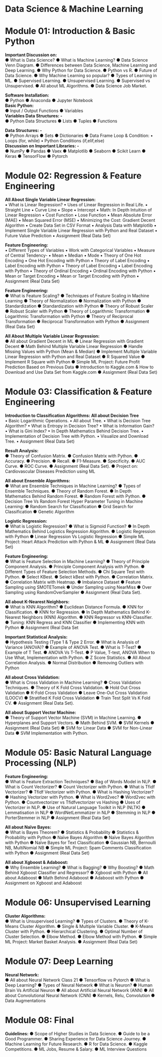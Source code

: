 # Data Science & Machine Learning
# Module 01: Introduction & Basic Python
<b>Important Discussion on:</b> <br>
● What is Data Science?
● What is Machine Learning?
● Data Science Venn Diagram.
● Differences between Data Science, Machine Learning and Deep Learning.
● Why Python for Data Science.
● Python vs R.
● Future of Data Science.
● Why Machine Learning so popular?
● Types of Learning in ML.
● Supervised Learning.
● Unsupervised Learning.
● Supervised vs Unsupervised.
● All about ML Algorithms.
● Data Science Job Market.

<b>Software Installation:</b><br>
● Python
● Anaconda 
● Jupyter Notebook <br>
<b>Basic Python:</b><br>
● Input / Output Functions
● Variables <br>
<b>Variables Data Structures: -</b><br>
● Python Data Structures
● Lists
● Tuples
● Functions

<b>Data Structures: -</b><br>
● Python Arrays
● Sets
● Dictionaries
● Data Frame Loop & Condition:
• Loops (for, while)
• Python Conditions (if,elif,else) <br>
<b>Discussion on Important Libraries: -</b><br>
● NumPy
● Pandas
● Vaex
● Matplotlib
● Seaborn
● Scikit Learn
● Keras
● TensorFlow
● Pytorch
# Module 02: Regression & Feature Engineering
<b>All About Single Variable Linear Regression:</b><br>
▪ What is Linear Regression?
▪ Uses of Linear Regression in Real Life.
▪ Straight Line
▪ Curve Line
▪ Slope
▪ Intercept
▪ Math: In Depth Intuition of Linear Regression
▪ Cost Function
▪ Lose Function
▪ Mean Absolute Error (MAE)
▪ Mean Squared Error (MSE)
▪ Minimizing the Cost: Gradient Decent Algorithm
▪ Create Data Set in CSV Format
▪ Analysis Data with Matplotlib
▪ Implement Single Variable Linear Regression with Python and Real Dataset
▪ Future Value Prediction
▪ Assignment (Real Data Set)

<b>Feature Engineering:</b><br>
▪ Different Types of Variables
▪ Work with Categorical Variables
▪ Measure of Central Tendency-
▪ Mean
▪ Median
▪ Mode
▪ Theory of One Hot Encoding
▪ One Hot Encoding with Python
▪ Theory of Label Encoding
▪ Label Encoding with Python
▪ Theory of Label Encoding
▪ Label Encoding with Python
▪ Theory of Ordinal Encoding
▪ Ordinal Encoding with Python
▪ Mean or Target Encoding
▪ Mean or Target Encoding with Python
▪ Assignment (Real Data Set) <br>

<b>Feature Engineering:</b><br>
● What is Feature Scaling?
● Techniques of Feature Scaling in Machine Learning
● Theory of Normalization
● Normalization with Python
● Standardization
● Standardization with Python
● Theory of Robust Scaler
● Robust Scaler with Python
● Theory of Logarithmic Transformation
● Logarithmic Transformation with Python
● Theory of Reciprocal Transformation
● Reciprocal Transformation with Python
● Assignment (Real Data Set) <br>

<b>All About Multiple Variable Linear Regression:</b><br>
● All about Gradient Decent in ML
● Linear Regression with Gradient Decent
● Math Behind Multiple Variable Linear Regression
● Handle Missing Values with Python (Mean & Median)
● Implement Multiple Variable Linear Regression with Python and Real Dataset
● R Squared Value
● Implement R Square with Python
● Simple ML Project: Future Profit Prediction Based on Previous Data
● Introduction to Kaggle.com & How to Download and Use Data Set
from Kaggle.com
● Assignment (Real Data Set)

# Module 03: Classification & Feature Engineering
<b>Introduction to Classification Algorithms: All about Decision Tree </b><br>
• Basic Logarithmic Operations.
• All about Tree.
• What is Decision Tree Algorithm?
• What is Entropy in Decision Tree?
• What is Information Gain?
• What is Gini Index?
• In Depth Mathematics Behind Decision Tree.
• Implementation of Decision Tree with Python.
• Visualize and Download Tree.
• Assignment (Real Data Set)  <br>

<b>Result Analysis:</b><br>
● Theory of Confusion Matrix.
● Confusion Matrix with Python.
● Accuracy.
● Precision.
● Recall.
● F1-Measure.
● Specificity.
● AUC Curve.
● ROC Curve.
● Assignment (Real Data Set).
● Project on: Cardiovascular Diseases Prediction using ML <br>

<b>All about Ensemble Algorithms:</b><br>
● What are Ensemble Techniques in Machine Learning?
● Types of Ensemble Techniques.
● Theory of Random Forest.
● In Depth Mathematics Behind Random Forest.
● Random Forest with Python.
● Decision Tree Vs Random Forest
Hyper Parameter Tuning in Machine Learning:
● Random Search for Classification
● Grid Search for Classification
● Genetic Algorithm  <br>

<b>Logistic Regression: </b><br>
● What is Logistic Regression?
● What is Sigmoid Function?
● In Depth Mathematics Behind Logistics Regression Algorithm.
● Logistic Regression with Python
● Linear Regression Vs Logistic Regression
● Simple ML Project: Heart Attack Prediction with Python & ML
● Assignment (Real Data Set) <br>

<b>Feature Engineering:</b> <br>
● What is Feature Selection in Machine Learning?
● Theory of Principle Component Analysis.
● Principle Component Analysis with Python.
● Different Types of Feature Selection Methods.
● Chi Square Test with Python.
● Select KBest.
● Select kBest with Python.
● Correlation Matrix.
● Correlation Matrix with Heatmap.
● Imbalance Dataset
● Feature Sampling using SMOTETomek
● Under Sampling using NearMiss
● Over Sampling using RandomOverSampler
● Assignment (Real Data Set). <br>

<b>All about K-Nearest Neighbors:</b><br>
● What is KNN Algorithm?
● Euclidean Distance Formula.
● KNN for Classification.
● KNN for Regression.
● In Depth Mathematics Behind K-Nearest Neighbors (KNN)
Algorithm.
● KNN Regressor vs KNN-Classifier.
● Tuning: KNN Regress and KNN Classifier
● Implementing KNN with Python
● Assignment (Real Data Set <br>

<b>Important Statistical Analysis:</b><br>
● Hypothesis Testing (Type 1 & Type 2 Error.
● What is Analysis of Variance (ANOVA)?
● Example of ANOVA Test.
● What is T-Test?
● Example of T Test.
● ANOVA Vs T-Test.
● P Value, T-test, ANOVA When to Use What, Implementation with
Python.
● Z Score Statistics.
● All About Correlation Analysis.
● Normal Distribution
● Removing Outliers with Python <br>

<b>All about Cross Validation:</b> <br>
● What is Cross Validation in Machine Learning?
● Cross Validation Techniques.
● Theory of K Fold Cross Validation.
● Hold Out Cross Validation
● K-Fold Cross Validation
● Leave One-Out Cross Validation (LOOCV)
● Stratified K Fold Cross Validation
● Train Test Split Vs K Fold CV.
● Assignment (Real Data Set). <br>

<b>All about Support Vector Machine:</b><br>
● Theory of Support Vector Machine (SVM) in Machine Learning.
● Hyperplanes and Support Vectors.
● Math Behind SVM.
● SVM Kernels
● Assignment (Real Data Set)
● SVM for Linear Data
● SVM for Non-Linear Data
● SVM Implementation with Python.<br>

# Module 05: Basic Natural Language Processing (NLP)
<b>Feature Engineering:</b> <br>
● What is Feature Extraction Techniques?
● Bag of Words Model in NLP.
● What is Count Vectorizer?
● Count Vectorizer with Python.
● What is Tfidf Vectorizer?
● Tfidf Vectorizer with Python.
● What is Hashing Vectorizer?
● Hashing Vectorizer with Python.
● What is Word2vec?
● Word2vec with Python.
● Countvectorizer vs Tfidfvectorizer vs Hashing
● Uses of Vectorizer in NLP.
● Use of Natural Language Toolkit in NLP (NLTK)
● Lemmatisation in NLP
● WordNetLemmatizer in NLP
● Stemming in NLP
● PorterStemmer in NLP
● Assignment (Real Data Set) <br>

<b>All about Naïve Bayes:</b><br>
● What is Bayes Theorem?
● Statistics & Probability
● Statistics & Probability with Python
● Naïve Bayes Algorithm
● Naïve Bayes Algorithm with Python
● Naïve Bayes for Text Classification
● Gaussian NB, Bernoulli NB, MultiNomial NB
● Simple ML Project: Spam Comments Classification with Python
● Assignment (Real Data Set) <br>

<b>All about Xgboost & Adaboost:</b><br>
● Why Ensemble Learning?
● What is Bagging?
● Why Boosting?
● Math Behind Xgboost Classifier and Regressor?
● Xgboost with Python
● All about Adaboost
● Math Behind Adaboost
● Adaboost with Python
● Assignment on Xgboost and Adaboost <br>

# Module 06: Unsupervised Learning
<b>Cluster Algorithms:</b><br>
● What is Unsupervised Learning?
● Types of Clusters.
● Theory of K-Means Cluster Algorithm.
● Single & Multiple Variable Cluster.
● K-Means Cluster with Python.
● Hierarchical Clustering.
● Optimal Number of Cluster Selection.
● Elbow Method.
● Elbow Method with Python.
● Simple ML Project: Market Basket Analysis.
● Assignment (Real Data Set) <br>

# Module 07: Deep Learning
<b>Neural Network:</b><br>
● All about Neural Network
Class 21
● Tensorflow vs Pytorch
● What is Deep Learning?
● Types of Neural Network
● What is Neuron?
● Human Brain Vs Artificial Neuron
● All about Artificial Neural Network (ANN)
● All about Convolutional Neural Network (CNN)
● Kernels, Relu, Convolution
● Data Augmentations <br>

# Module 08: Final
<b>Guidelines:</b>
● Scope of Higher Studies in Data Science.
● Guide to be a Good Programmer.
● Sharing Experience for Data Science Journey.
● Machine Learning for Future Research.
● R for Data Science.
● Kaggle Competitions.
● ML Jobs, Resume & Salary.
● ML Interview Questions



